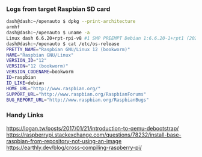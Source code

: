 ### Logs from target Raspbian SD card

```bash
dash@dash:~/openauto $ dpkg --print-architecture
armhf
dash@dash:~/openauto $ uname -a
Linux dash 6.6.20+rpt-rpi-v8 #1 SMP PREEMPT Debian 1:6.6.20-1+rpt1 (2024-03-07) aarch64 GNU/Linux
dash@dash:~/openauto $ cat /etc/os-release
PRETTY_NAME="Raspbian GNU/Linux 12 (bookworm)"
NAME="Raspbian GNU/Linux"
VERSION_ID="12"
VERSION="12 (bookworm)"
VERSION_CODENAME=bookworm
ID=raspbian
ID_LIKE=debian
HOME_URL="http://www.raspbian.org/"
SUPPORT_URL="http://www.raspbian.org/RaspbianForums"
BUG_REPORT_URL="http://www.raspbian.org/RaspbianBugs"
```

### Handy Links

https://logan.tw/posts/2017/01/21/introduction-to-qemu-debootstrap/
https://raspberrypi.stackexchange.com/questions/78232/install-base-raspbian-from-repository-not-using-an-image
https://earthly.dev/blog/cross-compiling-raspberry-pi/


